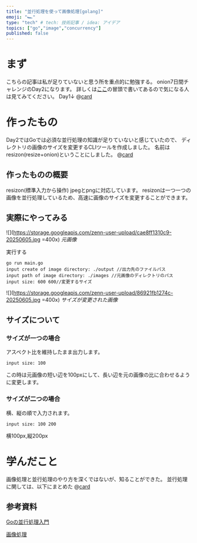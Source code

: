 ```yaml
---
title: "並行処理を使って画像処理[golang]"
emoji: "🏎️"
type: "tech" # tech: 技術記事 / idea: アイデア
topics: ["go","image","concurrency"]
published: false
---
```


# まず
こちらの記事は私が足りていないと思う所を重点的に勉強する。
onion7日間チャレンジのDay2になります。
詳しくは[ここ](https://zenn.dev/onion0904/articles/ff700890522030)の冒頭で書いてあるので気になる人は見てみてください。
Day1↓
@[card](https://zenn.dev/onion0904/articles/ff700890522030)


# 作ったもの
Day2ではGoでは必須な並行処理の知識が足りていないと感じていたので、
ディレクトリの画像のサイズを変更するCLIツールを作成しました。
名前はresizon(resize+onion)ということにしました。
@[card](https://github.com/onion0904/day-two-concurrency)

## 作ったものの概要 
resizon(標準入力から操作)
jpegとpngに対応しています。
resizonは一つ一つの画像を並行処理しているため、高速に画像のサイズを変更することができます。


## 実際にやってみる
![](https://storage.googleapis.com/zenn-user-upload/cae8ff1310c9-20250605.jpg =400x)
*元画像*

実行する
```
go run main.go
input create of image directory: ./output //出力先のファイルパス
input path of image directory: ./images //元画像のディレクトリのパス
input size: 600 600//変更するサイズ
```

![](https://storage.googleapis.com/zenn-user-upload/86921fb1274c-20250605.jpg =400x)
*サイズが変更された画像*


## サイズについて
### サイズが一つの場合

アスペクト比を維持したまま出力します。
```
input size: 100
```
この時は元画像の短い辺を100pxにして、長い辺を元の画像の比に合わせるように変更します。

### サイズが二つの場合
横、縦の順で入力されます。
```
input size: 100 200
```
横100px,縦200px


# 学んだこと
画像処理と並行処理のやり方を深くではないが、知ることができた。
並行処理に関しては、以下にまとめた
@[card](https://github.com/onion0904/day-two-concurrency/tree/main/docs)


## 参考資料
[Goの並行処理入門](https://tech.yappli.io/entry/goroutine-base)

[画像処理](https://blanktar.jp/blog/2024/01/golang-resize-image)